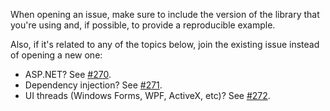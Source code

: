 When opening an issue, make sure to include the version of the library that you're using and, if possible, to provide a reproducible example.

Also, if it's related to any of the topics below, join the existing issue instead of opening a new one:

* ASP.NET? See [#270](https://github.com/fluentscheduler/FluentScheduler/issues/270).
* Dependency injection? See [#271](https://github.com/fluentscheduler/FluentScheduler/issues/271).
* UI threads (Windows Forms, WPF, ActiveX, etc)? See [#272](https://github.com/fluentscheduler/FluentScheduler/issues/272).
